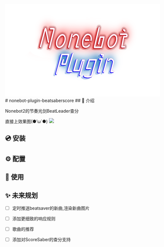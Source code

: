 <div align="center">
  <a><img src='./NoneBot.png' width='1000' height='300' alt="logo"></a>
</div>
# nonebot-plugin-beatsaberscore
## 📖 介绍

Nonebot2的节奏光剑BeatLeader查分

直接上效果图(●′ω`●)
<a><img src='./result.png'></a>

## 💿 安装


## ⚙️ 配置


## 🎉 使用


## ✨ 未来规划
- [ ] 定时推送beatsaver的新曲,渲染新曲图片
- [ ] 添加更细致的响应规则
- [ ] 歌曲的推荐
- [ ] 添加对ScoreSaber的查分支持

